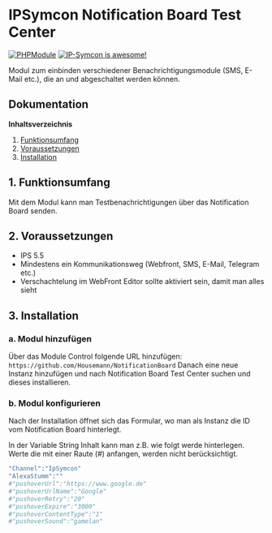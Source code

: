 # IPSymcon Notification Board Test Center

[![PHPModule](https://img.shields.io/badge/Symcon-PHPModul-red.svg)](https://www.symcon.de/service/dokumentation/entwicklerbereich/sdk-tools/sdk-php/)
[![IP-Symcon is awesome!](https://img.shields.io/badge/IP--Symcon-5.5-blue.svg)](https://www.symcon.de)

Modul zum einbinden verschiedener Benachrichtigungsmodule (SMS, E-Mail etc.), die an und abgeschaltet werden können.

## Dokumentation

**Inhaltsverzeichnis**

1. [Funktionsumfang](#1-funktionsumfang)  
2. [Voraussetzungen](#2-voraussetzungen)
3. [Installation](#3-installation)

## 1. Funktionsumfang

Mit dem Modul kann man Testbenachrichtigungen über das Notification Board senden.

## 2. Voraussetzungen

 - IPS 5.5
 - Mindestens ein Kommunikationsweg (Webfront, SMS, E-Mail, Telegram etc.)
 - Verschachtelung im WebFront Editor sollte aktiviert sein, damit man alles sieht

## 3. Installation

### a. Modul hinzufügen

Über das Module Control folgende URL hinzufügen: `https://github.com/Housemann/NotificationBoard`
Danach eine neue Instanz hinzufügen und nach Notification Board Test Center suchen und dieses installieren.

### b. Modul konfigurieren

Nach der Installation öffnet sich das Formular, wo man als Instanz die ID vom  Notification Board hinterlegt.

In der Variable String Inhalt kann man z.B. wie folgt werde hinterlegen. Werte die mit einer Raute (#) anfangen, werden nicht berücksichtigt.

```php
"Channel":"IpSymcon"
"AlexaStumm":""
#"pushoverUrl":"https://www.google.de"
#"pushoverUrlName":"Google"
#"pushoverRetry":"20"
#"pushoverExpire":"3000"
#"pushoverContentType":"1"
#"pushoverSound":"gamelan"
```